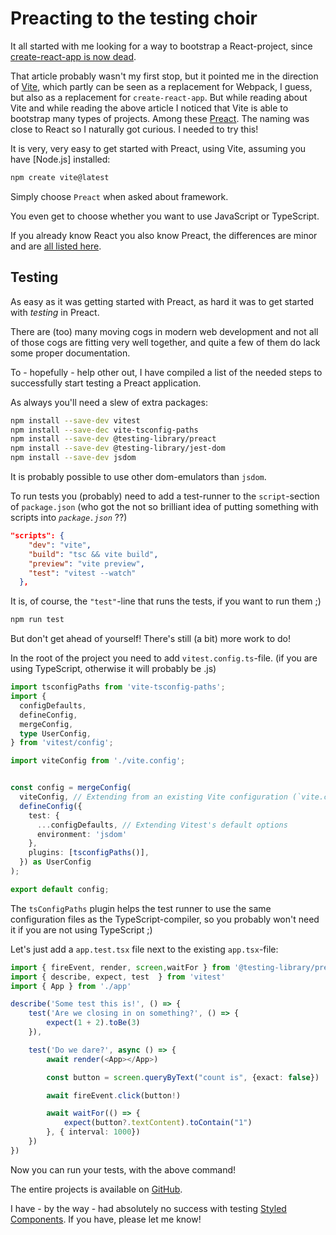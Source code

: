 # Preacting to the testing choir

It all started with me looking for a way to bootstrap a React-project, since 
[create-react-app is now dead](https://dev.to/ag2byte/create-react-app-is-officially-dead-h7o).

That article probably wasn't my first stop, but it pointed me in the direction of 
[Vite](https://vitejs.dev/), which partly can be seen as a replacement for Webpack, I guess, 
but also as a replacement for `create-react-app`. But while reading about Vite and
while reading the above article I noticed that Vite is able to bootstrap many types
of projects. Among these [Preact](https://preactjs.com/). The naming was close to React so
I naturally got curious. I needed to try this!

It is very, very easy to get started with Preact, using Vite, assuming you have 
[Node.js] installed:

```` bash
npm create vite@latest
````

Simply choose `Preact` when asked about framework. 

You even get to choose whether you want to use JavaScript
or TypeScript. 

If you already know React you also know Preact, the differences are
minor and are [all listed here](https://preactjs.com/guide/v10/differences-to-react).

## Testing

As easy as it was getting started with Preact, as hard it was to
get started with *testing* in Preact.

There are (too) many moving cogs in modern web development and not
all of those cogs are fitting very well together, and quite a few of them
do lack some proper documentation.

To - hopefully - help other out, I have compiled a list of the needed
steps to successfully start testing a Preact application.

As always you'll need a slew of extra packages:

```` bash
npm install --save-dev vitest       
npm install --save-dec vite-tsconfig-paths 
npm install --save-dev @testing-library/preact
npm install --save-dev @testing-library/jest-dom
npm install --save-dev jsdom
````

It is probably possible to use other dom-emulators than
`jsdom`.

To run tests you (probably) need to add a test-runner to the `script`-section of
`package.json` (who got the not so brilliant idea
of putting something with scripts into *`package.json`* ??)

```` json
"scripts": {
    "dev": "vite",
    "build": "tsc && vite build",
    "preview": "vite preview",
    "test": "vitest --watch"
  },
````

It is, of course, the `"test"`-line that runs the tests, if you want 
to run them ;)

````bash
npm run test

````

But don't get ahead of yourself! There's still (a bit) more work
to do!

In the root of the project you need to add `vitest.config.ts`-file. 
(if you are using TypeScript, otherwise it will probably be .js)

```` typescript
import tsconfigPaths from 'vite-tsconfig-paths';
import {
  configDefaults,
  defineConfig,
  mergeConfig,
  type UserConfig,
} from 'vitest/config';

import viteConfig from './vite.config';


const config = mergeConfig(
  viteConfig, // Extending from an existing Vite configuration (`vite.config.ts` file)
  defineConfig({
    test: {
      ...configDefaults, // Extending Vitest's default options      
      environment: 'jsdom'
    },
    plugins: [tsconfigPaths()],
  }) as UserConfig
);

export default config;
````

The `tsConfigPaths` plugin helps the test runner to use
the same configuration files as the TypeScript-compiler, so you
probably won't need it if you are not using TypeScript ;)

Let's just add a `app.test.tsx` file next to the existing 
`app.tsx`-file:

```` typescript
import { fireEvent, render, screen,waitFor } from '@testing-library/preact'
import { describe, expect, test  } from 'vitest'
import { App } from './app'

describe('Some test this is!', () => {
    test('Are we closing in on something?', () => {
        expect(1 + 2).toBe(3)
    }),

    test('Do we dare?', async () => {
        await render(<App></App>)

        const button = screen.queryByText("count is", {exact: false})

        await fireEvent.click(button!)

        await waitFor(() => {
            expect(button?.textContent).toContain("1")
        }, { interval: 1000})
    })
})
````

Now you can run your tests, with the above command!

The entire projects is available on [GitHub](https://github.com/TorbenRahbekKoch/preact-with-testing).

I have - by the way - had absolutely no success with testing [Styled Components](https://styled-components.com/).
If you have, please let me know!
